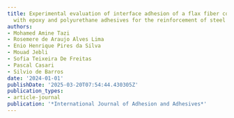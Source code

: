 ```yaml
---
title: Experimental evaluation of interface adhesion of a flax fiber composite patch
  with epoxy and polyurethane adhesives for the reinforcement of steel structures
authors:
- Mohamed Amine Tazi
- Rosemere de Araujo Alves Lima
- Enio Henrique Pires da Silva
- Mouad Jebli
- Sofia Teixeira De Freitas
- Pascal Casari
- Silvio de Barros
date: '2024-01-01'
publishDate: '2025-03-20T07:54:44.430305Z'
publication_types:
- article-journal
publication: '*International Journal of Adhesion and Adhesives*'
---
```

